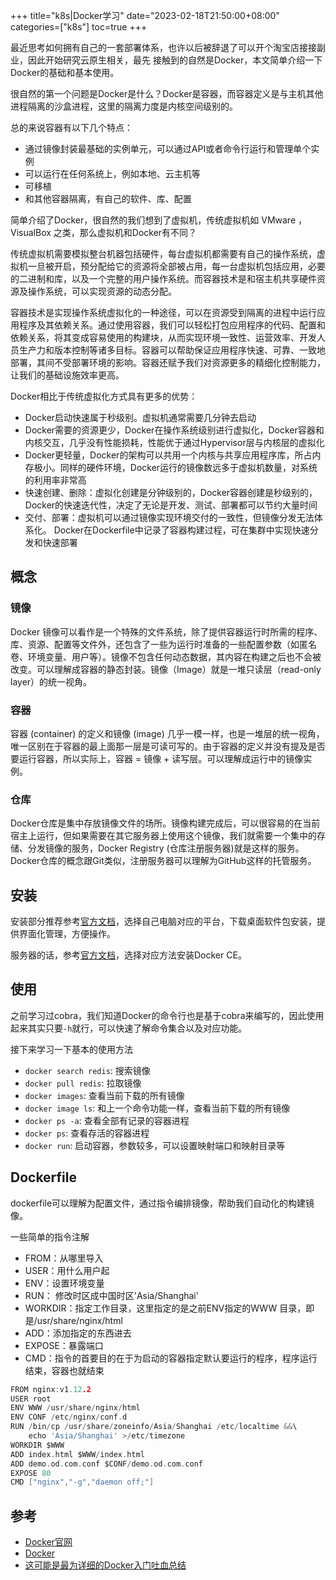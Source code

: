 +++
title="k8s|Docker学习"
date="2023-02-18T21:50:00+08:00"
categories=["k8s"]
toc=true
+++

最近思考如何拥有自己的一套部署体系，也许以后被辞退了可以开个淘宝店接接副业，因此开始研究云原生相关，最先 接触到的自然是Docker，本文简单介绍一下Docker的基础和基本使用。

很自然的第一个问题是Docker是什么？Docker是容器，而容器定义是与主机其他进程隔离的沙盒进程，这里的隔离力度是内核空间级别的。

总的来说容器有以下几个特点：

- 通过镜像封装最基础的实例单元，可以通过API或者命令行运行和管理单个实例
- 可以运行在任何系统上，例如本地、云主机等 
- 可移植
- 和其他容器隔离，有自己的软件、库、配置

简单介绍了Docker，很自然的我们想到了虚拟机，传统虚拟机如 VMware ， VisualBox 之类，那么虚拟机和Docker有不同？

传统虚拟机需要模拟整台机器包括硬件，每台虚拟机都需要有自己的操作系统，虚拟机一旦被开启，预分配给它的资源将全部被占用，每一台虚拟机包括应用，必要的二进制和库，以及一个完整的用户操作系统。而容器技术是和宿主机共享硬件资源及操作系统，可以实现资源的动态分配。

容器技术是实现操作系统虚拟化的一种途径，可以在资源受到隔离的进程中运行应用程序及其依赖关系。通过使用容器，我们可以轻松打包应用程序的代码、配置和依赖关系，将其变成容易使用的构建块，从而实现环境一致性、运营效率、开发人员生产力和版本控制等诸多目标。容器可以帮助保证应用程序快速、可靠、一致地部署，其间不受部署环境的影响。容器还赋予我们对资源更多的精细化控制能力，让我们的基础设施效率更高。

Docker相比于传统虚拟化方式具有更多的优势：

- Docker启动快速属于秒级别。虚拟机通常需要几分钟去启动
- Docker需要的资源更少，Docker在操作系统级别进行虚拟化，Docker容器和内核交互，几乎没有性能损耗，性能优于通过Hypervisor层与内核层的虚拟化
- Docker更轻量，Docker的架构可以共用一个内核与共享应用程序库，所占内存极小。同样的硬件环境，Docker运行的镜像数远多于虚拟机数量，对系统的利用率非常高
- 快速创建、删除：虚拟化创建是分钟级别的，Docker容器创建是秒级别的，Docker的快速迭代性，决定了无论是开发、测试、部署都可以节约大量时间
- 交付、部署：虚拟机可以通过镜像实现环境交付的一致性，但镜像分发无法体系化。 Docker在Dockerfile中记录了容器构建过程，可在集群中实现快速分发和快速部署

## 概念

### 镜像

Docker 镜像可以看作是一个特殊的文件系统，除了提供容器运行时所需的程序、库、资源、配置等文件外，还包含了一些为运行时准备的一些配置参数（如匿名卷、环境变量、用户等）。镜像不包含任何动态数据，其内容在构建之后也不会被改变。可以理解成容器的静态封装。镜像（Image）就是一堆只读层（read-only layer）的统一视角。

### 容器

容器 (container) 的定义和镜像 (image) 几乎一模一样，也是一堆层的统一视角，唯一区别在于容器的最上面那一层是可读可写的。由于容器的定义并没有提及是否要运行容器，所以实际上，容器 = 镜像 + 读写层。可以理解成运行中的镜像实例。

### 仓库

Docker仓库是集中存放镜像文件的场所。镜像构建完成后，可以很容易的在当前宿主上运行，但如果需要在其它服务器上使用这个镜像，我们就需要一个集中的存储、分发镜像的服务，Docker Registry (仓库注册服务器)就是这样的服务。Docker仓库的概念跟Git类似，注册服务器可以理解为GitHub这样的托管服务。


## 安装

安装部分推荐参考[官方文档](https://docs.docker.com/get-docker/)，选择自己电脑对应的平台，下载桌面软件包安装，提供界面化管理，方便操作。

服务器的话，参考[官方文档](https://docs.docker.com/engine/install/)，选择对应方法安装Docker CE。

## 使用

之前学习过cobra，我们知道Docker的命令行也是基于cobra来编写的，因此使用起来其实只要`-h`就行，可以快速了解命令集合以及对应功能。

接下来学习一下基本的使用方法

- `docker search redis`: 搜索镜像
- `docker pull redis`: 拉取镜像
- `docker images`: 查看当前下载的所有镜像
- `docker image ls`: 和上一个命令功能一样，查看当前下载的所有镜像
- `docker ps -a`: 查看全部有记录的容器进程
- `docker ps`: 查看存活的容器进程
- `docker run`: 启动容器，参数较多，可以设置映射端口和映射目录等

## Dockerfile

dockerfile可以理解为配置文件，通过指令编排镜像，帮助我们自动化的构建镜像。

一些简单的指令注解

- FROM：从哪里导入
- USER：用什么用户起
- ENV：设置环境变量
- RUN： 修改时区成中国时区'Asia/Shanghai'
- WORKDIR：指定工作目录，这里指定的是之前ENV指定的WWW 目录，即是/usr/share/nginx/html
- ADD：添加指定的东西进去
- EXPOSE：暴露端口
- CMD：指令的首要目的在于为启动的容器指定默认要运行的程序，程序运行结束，容器也就结束

```go
FROM nginx:v1.12.2
USER root
ENV WWW /usr/share/nginx/html
ENV CONF /etc/nginx/conf.d
RUN /bin/cp /usr/share/zoneinfo/Asia/Shanghai /etc/localtime &&\ 
    echo 'Asia/Shanghai' >/etc/timezone
WORKDIR $WWW
ADD index.html $WWW/index.html
ADD demo.od.com.conf $CONF/demo.od.com.conf
EXPOSE 80
CMD ["nginx","-g","daemon off;"]
```

## 参考

- [Docker官网](https://docs.docker.com/)
- [Docker](https://github.com/ben1234560/k8s_PaaS/blob/master/%E7%AC%AC%E4%B8%80%E7%AB%A0%E2%80%94%E2%80%94Docker%EF%BC%88%E5%B7%B2%E7%86%9F%E6%82%89%E7%9A%84%E5%8F%AF%E4%BB%A5%E4%BB%8E%E7%AC%AC%E4%BA%8C%E7%AB%A0%E5%BC%80%E5%A7%8B%EF%BC%89.md)
- [这可能是最为详细的Docker入门吐血总结](https://blog.csdn.net/deng624796905/article/details/86493330)